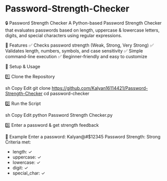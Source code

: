 # Password-Strength-Checker
🔒 Password Strength Checker A Python-based Password Strength Checker that evaluates passwords based on length, uppercase & lowercase letters, digits, and special characters using regular expressions.

🚀 Features ✅ Checks password strength (Weak, Strong, Very Strong) ✅ Validates length, numbers, symbols, and case sensitivity ✅ Simple command-line execution ✅ Beginner-friendly and easy to customize

🔧 Setup & Usage

1️⃣ Clone the Repository

sh Copy Edit git clone https://github.com/Kalyan16114421/Password-Strength-Checker
cd password-checker 

2️⃣ Run the Script

sh Copy Edit python Password Strength Checker.py 

3️⃣ Enter a password & get strength feedback

📌 Example
Enter a password: Kalyan@#$12345
Password Strength: Strong
Criteria met:
- length: ✓
- uppercase: ✓
- lowercase: ✓
- digit: ✓
- special_char: ✓
